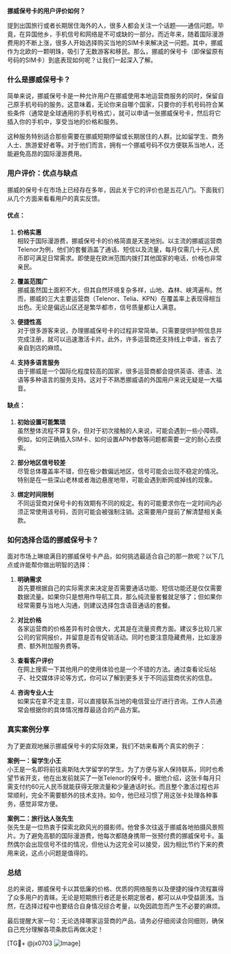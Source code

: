 **挪威保号卡的用户评价如何？**

提到出国旅行或者长期居住海外的人，很多人都会关注一个话题——通信问题。毕竟，在异国他乡，手机信号和网络是不可或缺的一部分。而近年来，随着国际漫游费用的不断上涨，很多人开始选择购买当地的SIM卡来解决这一问题。其中，挪威作为北欧的一颗明珠，吸引了无数游客和移民。那么，挪威的保号卡（即保留原有号码的SIM卡）到底表现如何呢？让我们一起深入了解。

### **什么是挪威保号卡？**
简单来说，挪威保号卡是一种允许用户在挪威使用本地运营商服务的同时，保留自己原手机号码的服务。这意味着，无论你来自哪个国家，只要你的手机号码符合某些条件（通常是全球通用的手机号格式），就可以申请一张挪威保号卡，然后将它插入你的手机中，享受当地的价格和服务。

这种服务特别适合那些需要在挪威短期停留或长期居住的人群。比如留学生、商务人士、旅游爱好者等。对于他们而言，拥有一个挪威号码不仅方便联系当地人，还能避免高昂的国际漫游费用。

### **用户评价：优点与缺点**
挪威的保号卡在市场上已经存在多年，因此关于它的评价也是五花八门。下面我们从几个方面来看看用户的真实反馈。

#### **优点：**
1. **价格实惠**  
   相较于国际漫游费，挪威保号卡的价格简直是天差地别。以主流的挪威运营商Telenor为例，他们的套餐涵盖了通话、短信以及流量，每月仅需几十元人民币即可满足日常需求。即使是在欧洲范围内拨打其他国家的电话，价格也非常亲民。

2. **覆盖范围广**  
   挪威虽然国土面积不大，但其自然环境复杂多样，山地、森林、峡湾遍布。然而，挪威的三大主要运营商（Telenor、Telia、KPN）在覆盖率上表现得相当出色。无论是偏远山区还是繁华都市，信号质量都让人满意。

3. **便捷性高**  
   对于很多游客来说，办理挪威保号卡的过程非常简单。只需要提供护照信息并完成注册，就可以迅速激活卡片。此外，许多运营商还支持线上申请，省去了亲自到店的麻烦。

4. **支持多语言服务**  
   由于挪威是一个国际化程度较高的国家，很多运营商都会提供英语、德语、法语等多种语言的服务支持。这对于不熟悉挪威语的外国用户来说无疑是一大福音。

#### **缺点：**
1. **初始设置可能繁琐**  
   虽然整体流程不算复杂，但对于初次接触的人来说，可能会遇到一些小障碍。例如，如何正确插入SIM卡、如何设置APN参数等问题都需要一定的耐心去摸索。

2. **部分地区信号较差**  
   尽管总体覆盖率不错，但在极少数偏远地区，信号可能会出现不稳定的情况。特别是在一些深山老林或者海边悬崖地带，可能会遇到断网或掉线的现象。

3. **绑定时间限制**  
   不同运营商对保号卡的有效期有不同的规定。有的可能要求你在一定时间内必须正常使用该号码，否则可能会被强制注销。这需要用户提前了解清楚相关条款。

### **如何选择合适的挪威保号卡？**
面对市场上琳琅满目的挪威保号卡产品，如何挑选最适合自己的那一款呢？以下几点或许能帮你做出明智的选择：

1. **明确需求**  
   首先要根据自己的实际需求来决定是否需要通话功能、短信功能还是仅仅需要数据流量。如果你只是想用作导航工具，那么纯流量套餐就足够了；但如果你经常需要与当地人沟通，则建议选择包含语音通话的套餐。

2. **对比价格**  
   各家运营商的价格差异有时会很大，尤其是在流量资费方面。建议多比较几家公司的官网报价，并留意是否有促销活动。同时也要注意隐藏费用，比如漫游费、额外附加服务费等。

3. **查看客户评价**  
   在网上搜索一下其他用户的使用体验也是一个不错的方法。通过查看论坛帖子、社交媒体评论等方式，你可以了解到更多关于不同运营商优劣的信息。

4. **咨询专业人士**  
   如果实在拿不定主意，可以直接联系当地的电信营业厅进行咨询。工作人员通常会根据你的具体情况推荐最适合的产品方案。

### **真实案例分享**
为了更直观地展示挪威保号卡的实际效果，我们不妨来看两个真实的例子：

**案例一：留学生小王**  
小王是一名即将前往奥斯陆大学留学的学生。为了方便与家人保持联系，同时也希望节省开支，他在出发前就买了一张Telenor的保号卡。据他介绍，这张卡每月只需支付约60元人民币就能获得无限流量和少量通话时长。而且整个激活过程也非常顺利，完全不需要额外的技术支持。如今，他已经习惯了用这张卡处理各种事务，感觉非常方便。

**案例二：旅行达人张先生**  
张先生是一位热衷于探索北欧风光的摄影师。他曾多次往返于挪威各地拍摄风景照片。为了避免高额的国际漫游费，他每次都随身携带一张预付费的挪威保号卡。虽然偶尔会出现信号不佳的情况，但他认为这完全可以接受，因为相比节约下来的费用来说，这点小问题是值得的。

### **总结**
总的来说，挪威保号卡以其低廉的价格、优质的网络服务以及便捷的操作流程赢得了众多用户的青睐。无论是短期旅行者还是长期定居者，都可以从中受益匪浅。当然，在选择过程中也要结合自身情况综合考量，以免因疏忽而产生不必要的麻烦。

最后提醒大家一句：无论选择哪家运营商的产品，请务必仔细阅读合同细则，确保自己充分理解各项条款后再做决定！

[TG💪+ @jx0703 ![Image](https://github.com/user-attachments/assets/dbca1d08-cadb-493c-b0ec-ad6f7a83f270)]